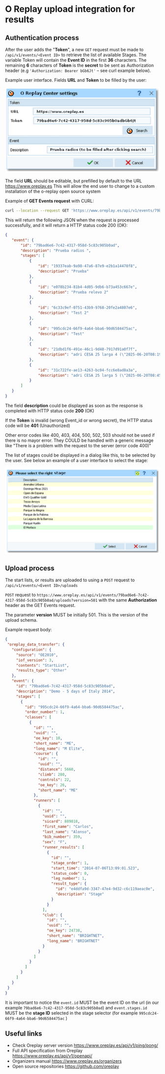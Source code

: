 # O Replay upload integration for results

## Authentication process

After the user adds the "**Token**", a new `GET` request must be made to `/api/v1/events/<Event ID>` to retrieve the list of available Stages. The variable Token will contain the **Event ID** in the first **36** characters. The remaining **6** characters of **Token** is the **secret** to be sent as Authorization header (e.g `'Authorization: Bearer bGb6Jt'` – see curl example below).

Example user interface. Fields **URL** and **Token** to be filled by the user:

![Example user interface](https://github.com/oreplay/oreplay-backend/blob/main/docs/assets/token-input.png?raw=true)

The field **URL** should be editable, but prefilled by default to the URL https://www.oreplay.es This will allow the end user to change to a custom installation of the o-replay open source system

Example of **GET Events request** with CURL:

```bash
curl --location --request GET 'https://www.oreplay.es/api/v1/events/79bad6e6-7c42-4317-958d-5c83c905b0ad?client=sportSoftware' --header 'Authorization: Bearer bGb6Jt'
```

This will return the following JSON when the request is processed successfully, and it will return a HTTP status code 200 (OK):

```json
{
   "event": {
       "id": "79bad6e6-7c42-4317-958d-5c83c905b0ad",
       "description": "Prueba radios ",
       "stages": [
           {
               "id": "19337eab-9a98-47a6-87e9-e2b1a14478f8",
               "description": "Prueba"
           },
           {
               "id": "e078b234-81b4-4d05-9db6-b73a453c667e",
               "description": "Prueba relevo 2"
           },
           {
               "id": "6c33c9ef-0751-43b9-9768-20fe2a4807e6",
               "description": "Test 2"
           },
           {
               "id": "995cdc24-66f9-4a64-bba6-90d6584475ac",
               "description": "Test"
           },
           {
               "id": "21dbd1f6-491e-46c1-9d48-7917d91a0f7f",
               "description": "adri CESA 25 larga 4 (\"2025-06-20T08:19:13.000+00:00\") CAD MAS tiene radios"
           },
           {
               "id": "31c722fe-ae13-4263-bc04-fcc6e8ad8a3a",
               "description": "adri CESA 25 larga 5 (\"2025-06-20T08:45:17.000+00:00\") radios+descarga antes del primer reset"
           }
       ]
   }
}
```

The field **description** could be displayed as soon as the response is completed with HTTP status code **200** (OK)

If the **Token** is invalid (wrong Event_id or wrong secret), the HTTP status code will be **401** (Unauthorized)

Other error codes like 400, 403, 404, 500, 502, 503 should not be used if there is no mayor error.
They COULD be handled with a generic message like "There is a problem with the request to the server (error code 400)"

The list of stages could be displayed in a dialog like this, to be selected by the user.
See below an example of a user interface to select the stage:

![Example stage selector](https://github.com/oreplay/oreplay-backend/blob/main/docs/assets/stage-selector.png?raw=true)

## Upload process

The start lists, or results are uploaded to using a `POST` request to `/api/v1/events/<Event ID>/uploads`

`POST` request to `https://www.oreplay.es/api/v1/events/79bad6e6-7c42-4317-958d-5c83c905b0ad/uploads?version=501` with the same **Authorization** header as the GET Events request.

The parameter **version** MUST be initially 501. This is the version of the upload schema.

Example request body:

```json
{
 "oreplay_data_transfer": {
   "configuration": {
     "source": "OE2010",
     "iof_version": 3,
     "contents": "StartList",
     "results_type": "Other"
   },
   "event": {
     "id": "79bad6e6-7c42-4317-958d-5c83c905b0ad",
     "description": "Demo - 5 days of Italy 2014",
     "stages": [
       {
         "id": "995cdc24-66f9-4a64-bba6-90d6584475ac",
         "order_number": 1,
         "classes": [
           {
             "id": "",
             "uuid": "",
             "oe_key": 10,
             "short_name": "ME",
             "long_name": "M Elite",
             "course": {
               "id": "",
               "uuid": "",
               "distance": 5660,
               "climb": 280,
               "controls": 22,
               "oe_key": 26,
               "short_name": "ME"
             },
             "runners": [
               {
                 "id": "",
                 "uuid": "",
                 "sicard": 889818,
                 "first_name": "Carlos",
                 "last_name": "Alonso",
                 "bib_number": 359,
                 "sex": "F",
                 "runner_results": [
                   {
                     "id": "",
                     "stage_order": 1,
                     "start_time": "2014-07-06T13:09:01.523",
                     "status_code": 0,
                     "leg_number": 1,
                     "result_type": {
                       "id": "e4ddfa9d-3347-47e4-9d32-c6c119aeac0e",
                       "description": "Stage"
                     }
                   }
                 ],
                 "club": {
                   "id": "",
                   "uuid": "",
                   "oe_key": 24738,
                   "short_name": "BRIGHTNET",
                   "long_name": "BRIGHTNET"
                 }
               }
             ]
           }
         ]
       }
     ]
   }
 }
}
```
It is important to notice the `event.id` MUST be the event ID on the url (in our example `79bad6e6-7c42-4317-958d-5c83c905b0ad`) and `event.stages.id` MUST be the **stage ID** selected in the stage selector (for example `995cdc24-66f9-4a64-bba6-90d6584475ac` )

## Useful links

- Check Oreplay server version https://www.oreplay.es/api/v1/ping/pong/
- Full API specification from Oreplay https://www.oreplay.es/api/v1/openapi/
- Organizers manual https://www.oreplay.es/organizers
- Open source repositories https://github.com/oreplay
